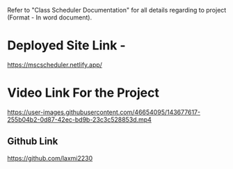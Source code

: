 Refer to "Class Scheduler Documentation" for all details regarding to project (Format - In word document).

# Deployed Site Link - 
https://mscscheduler.netlify.app/


# Video Link For the Project
https://user-images.githubusercontent.com/46654095/143677617-255b04b2-0d87-42ec-bd9b-23c3c528853d.mp4

## Github Link 
https://github.com/laxmi2230





